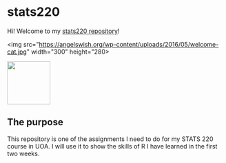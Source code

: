 # stats220

Hi! Welcome to my [stats220 repository](https://github.com/MonaaaaY/stats220)!

<img src="https://angelswish.org/wp-content/uploads/2016/05/welcome-cat.jpg" width="300" height="280>
                                                                                                 
<img src="https://angelswish.org/wp-content/uploads/2016/05/welcome-cat.jpg" width="100" height="100">

## The purpose

This repository is one of the assignments I need to do for my STATS 220 course in UOA. I will use it to show the skills of R I have learned in the first two weeks.
